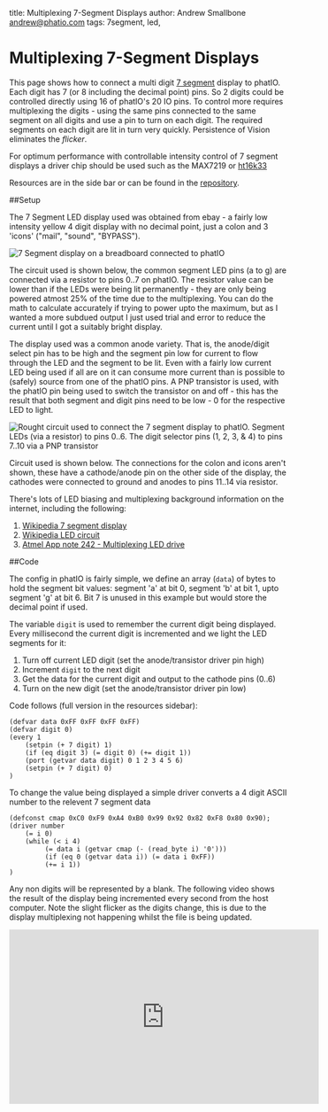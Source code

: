 title:	Multiplexing 7-Segment Displays
author:	Andrew Smallbone <andrew@phatio.com>
tags:	7segment, led, 


# Multiplexing 7-Segment Displays

This page shows how to connect a multi digit [7 segment](http://en.wikipedia.org/wiki/Seven-segment_display) display to phatIO.  Each digit has 7 (or 8 including the decimal point) pins.  So 2 digits could be controlled directly using 16 of phatIO's 20 IO pins.  To control more requires multiplexing the digits - using the same pins connected to the same segment on all digits and use a pin to turn on each digit.  The required segments on each digit are lit in turn very quickly.  Persistence of Vision eliminates the _flicker_.

For optimum performance with controllable intensity control of 7 segment displays a driver chip should be used such as the MAX7219 or [ht16k33](../ht16k33/)

Resources are in the side bar or can be found in the [repository](https://github.com/phatio/ideas/tree/master/7segment/resources/).


##Setup

The 7 Segment LED display used was obtained from ebay - a fairly low intensity yellow 4 digit display with no decimal point, just a colon and 3 'icons' ("mail", "sound", "BYPASS").

![7 Segment display on a breadboard connected to phatIO](breadboard-75.jpg)


The circuit used is shown below, the common segment LED pins (a to g) are connected via a resistor to pins 0..7 on phatIO.  The resistor value can be lower than if the LEDs were being lit permanently - they are only being powered atmost 25% of the time due to the multiplexing.  You can do the math to calculate accurately if trying to power upto the maximum, but as I wanted a more subdued output I just used trial and error to reduce the current until I got a suitably bright display.

The display used was a common anode variety.  That is, the anode/digit select pin has to be high and the segment pin low for current to flow through the LED and the segment to be lit.  Even with a fairly low current LED being used if all are on it can consume more current than is possible to (safely) source from one of the phatIO pins.  A PNP transistor is used, with the phatIO pin being used to switch the transistor on and off - this has the result that both segment and digit pins need to be low - 0 for the respective LED to light.

![Rought circuit used to connect the 7 segment display to phatIO.  Segment LEDs (via a resistor) to pins 0..6.  The digit selector pins (1, 2, 3, & 4) to pins 7..10 via a PNP transistor](circuit-100.jpg)

Circuit used is shown below.  The connections for the colon and icons aren't shown, these have a cathode/anode pin on the other side of the display, the cathodes were connected to ground and anodes to pins 11..14 via resistor.

There's lots of LED biasing and multiplexing background information on the internet, including the following:

1.	[Wikipedia 7 segment display](http://en.wikipedia.org/wiki/Seven-segment_display)
2.  [Wikipedia LED circuit](http://en.wikipedia.org/wiki/LED_circuit)
3.  [Atmel App note 242 - Multiplexing LED drive](http://www.atmel.com/images/doc1231.pdf)


##Code

The config in phatIO is fairly simple, we define an array (`data`) of bytes to hold the segment bit values: segment 'a' at bit 0, segment 'b' at bit 1, upto segment 'g' at bit 6.  Bit 7 is unused in this example but would store the decimal point if used.

The variable `digit` is used to remember the current digit being displayed.  Every millisecond the current digit is incremented and we light the LED segments for it:

1.	Turn off current LED digit (set the anode/transistor driver pin high)
2.	Increment `digit` to the next digit
3.  Get the data for the current digit and output to the cathode pins (0..6)
4.  Turn on the new digit (set the anode/transistor driver pin low)

Code follows (full version in the resources sidebar):


	(defvar data 0xFF 0xFF 0xFF 0xFF)
	(defvar digit 0)
	(every 1
	 	(setpin (+ 7 digit) 1)
	 	(if (eq digit 3) (= digit 0) (+= digit 1))
	 	(port (getvar data digit) 0 1 2 3 4 5 6)
	    (setpin (+ 7 digit) 0)
	)

To change the value being displayed a simple driver converts a 4 digit ASCII number to the relevent 7 segment data

	(defconst cmap 0xC0 0xF9 0xA4 0xB0 0x99 0x92 0x82 0xF8 0x80 0x90);
	(driver number
		(= i 0)
		(while (< i 4) 
			 (= data i (getvar cmap (- (read_byte i) '0')))
			 (if (eq 0 (getvar data i)) (= data i 0xFF))
			 (+= i 1))
	)
	
Any non digits will be represented by a blank.  The following video shows the result of the display being incremented every second from the host computer.  Note the slight flicker as the digits change, this is due to the display multiplexing not happening whilst the file is being updated.

<iframe width="560" height="315" style="display: block; margin-left: auto; margin-right: auto" src="http://www.youtube-nocookie.com/embed/IOb7x7T9yvM" frameborder="0" allowfullscreen></iframe>




